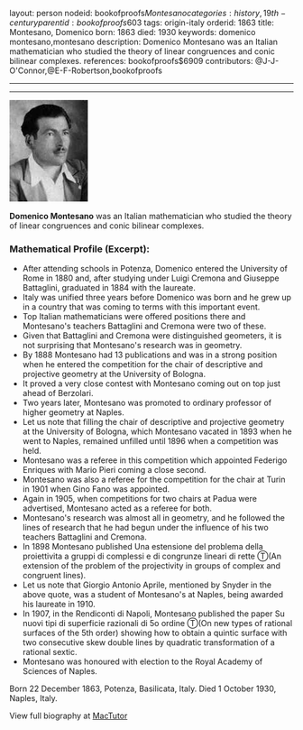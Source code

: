 layout: person
nodeid: bookofproofs$Montesano
categories: history,19th-century
parentid: bookofproofs$603
tags: origin-italy
orderid: 1863
title: Montesano, Domenico
born: 1863
died: 1930
keywords: domenico montesano,montesano
description: Domenico Montesano was an Italian mathematician who studied the theory of linear congruences and conic bilinear complexes.
references: bookofproofs$6909
contributors: @J-J-O'Connor,@E-F-Robertson,bookofproofs

---



---

![Montesano.jpg](https://github.com/bookofproofs/bookofproofs.github.io/blob/main/_sources/_assets/images/portraits/Montesano.jpg?raw=true)

**Domenico Montesano** was an Italian mathematician who studied the theory of linear congruences and conic bilinear complexes.

### Mathematical Profile (Excerpt):
* After attending schools in Potenza, Domenico entered the University of Rome in 1880 and, after studying under Luigi Cremona and Giuseppe Battaglini, graduated in 1884 with the laureate.
* Italy was unified three years before Domenico was born and he grew up in a country that was coming to terms with this important event.
* Top Italian mathematicians were offered positions there and Montesano's teachers Battaglini and Cremona were two of these.
* Given that Battaglini and Cremona were distinguished geometers, it is not surprising that Montesano's research was in geometry.
* By 1888 Montesano had 13 publications and was in a strong position when he entered the competition for the chair of descriptive and projective geometry at the University of Bologna.
* It proved a very close contest with Montesano coming out on top just ahead of Berzolari.
* Two years later, Montesano was promoted to ordinary professor of higher geometry at Naples.
* Let us note that filling the chair of descriptive and projective geometry at the University of Bologna, which Montesano vacated in 1893 when he went to Naples, remained unfilled until 1896 when a competition was held.
* Montesano was a referee in this competition which appointed Federigo Enriques with Mario Pieri coming a close second.
* Montesano was also a referee for the competition for the chair at Turin in 1901 when Gino Fano was appointed.
* Again in 1905, when competitions for two chairs at Padua were advertised, Montesano acted as a referee for both.
* Montesano's research was almost all in geometry, and he followed the lines of research that he had begun under the influence of his two teachers Battaglini and Cremona.
* In 1898 Montesano published Una estensione del problema della proiettivita a gruppi di complessi e di congrunze lineari di rette Ⓣ(An extension of the problem of the projectivity in groups of complex and congruent lines).
* Let us note that Giorgio Antonio Aprile, mentioned by Snyder in the above quote, was a student of Montesano's at Naples, being awarded his laureate in 1910.
* In 1907, in the Rendiconti di Napoli, Montesano published the paper Su nuovi tipi di superficie razionali di 5o  ordine Ⓣ(On new types of rational surfaces of the 5th order) showing how to obtain a quintic surface with two consecutive skew double lines by quadratic transformation of a rational sextic.
* Montesano was honoured with election to the Royal Academy of Sciences of Naples.

Born 22 December 1863, Potenza, Basilicata, Italy. Died 1 October 1930, Naples, Italy.

View full biography at [MacTutor](https://mathshistory.st-andrews.ac.uk/Biographies/Montesano/)
